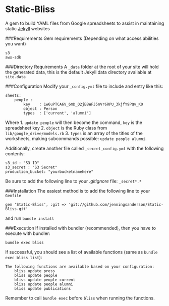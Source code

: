 Static-Bliss
============

A gem to build YAML files from Google spreadsheets to assist in maintaining static [Jekyll](https://jekyllrb.com/) websites

###Requirements
Gem requirements (Depending on what access abilities you want)
	
	s3
	aws-sdk

###Directory Requirements
A ````_data```` folder at the root of your site will hold the generated data, this is the default Jekyll data directory available at ```site.data```


###Configuration
Modify your ````_config.yml```` file to include and entry like this:

	sheets:
		people :
			key    : 1w6uPTCA6V_6mD_02jB8WFJ5nVr6RPU_3kjfY9PQv_K0
			object : Person
			types  : ['current', 'alumni']

Where 
	1. ```update people``` will then become the command, ```key``` is the spreadsheet key
	2. ```object``` is the Ruby class from ```lib/google_drive/models.rb``` 
	3. ```types``` is an array of the titles of the worksheets, making subcommands possible: ```update people alumni```.

Additionally, create another file called ````_secret_config.yml```` with the following contents:

	s3_id : "S3 ID"
	s3_secret : "S3 Secret"
	production_bucket: "yourbucketnamehere"


Be sure to add the following line to your _.gitignore_ file: ````_secret*.*````

###Installation
The easiest method is to add the following line to your ```Gemfile```
	
	gem 'Static-Bliss', :git => 'git://github.com/jenningsanderson/Static-Bliss.git'

and run ```bundle install```

###Execution
If installed with bundler (recommended), then you have to execute with bundler:

	bundle exec bliss
	
If successful, you should see a list of available functions (same as ```bundle exec bliss list```): 

	The following functions are available based on your configuration:
		bliss update press
		bliss update people
		bliss update people current
		bliss update people alumni
		bliss update publications

Remember to call ```bundle exec``` before ```bliss``` when running the functions.
